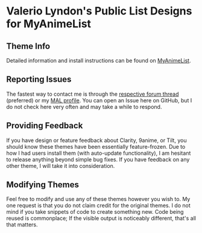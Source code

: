 # Valerio Lyndon's Public List Designs for MyAnimeList

## Theme Info

Detailed information and install instructions can be found on [MyAnimeList](https://myanimelist.net/blog.php?eid=805506).

## Reporting Issues

The fastest way to contact me is through the [respective forum thread](https://myanimelist.net/blog.php?eid=805506) (preferred) or my [MAL profile](https://myanimelist.net/profile/Valerio_Lyndon). You can open an Issue here on GitHub, but I do not check here very often and may take a while to respond.

## Providing Feedback

If you have design or feature feedback about Clarity, 9anime, or Tilt, you should know these themes have been essentially feature-frozen. Due to how I had users install them (with auto-update functionality), I am hesitant to release anything beyond simple bug fixes. If you have feedback on any other theme, I will take it into consideration.

## Modifying Themes

Feel free to modify and use any of these themes however you wish to. My one request is that you do not claim credit for the original themes. I do not mind if you take snippets of code to create something new. Code being reused is commonplace; If the visible output is noticeably different, that's all that matters.